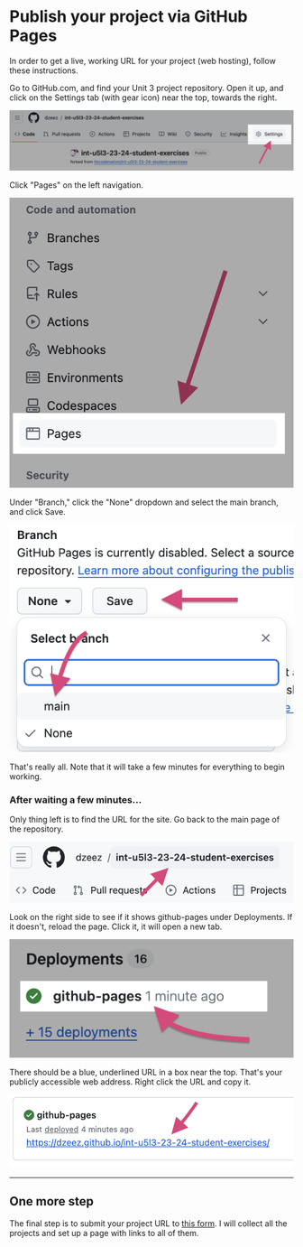 # Publish your project via GitHub Pages

In order to get a live, working URL for your project (web hosting), follow these instructions.

Go to GitHub.com, and find your Unit 3 project repository. Open it up, and click on the Settings tab (with gear icon) near the top, towards the right.

![GitHub Settings icon](images/github_settings.png)

Click "Pages" on the left navigation.

![Pages option](images/github_pages.png)

Under "Branch," click the "None" dropdown and select the main branch, and click Save.

![main branch selection](images/github_branch_selection.png)

That's really all. Note that it will take a few minutes for everything to begin working.

### After waiting a few minutes...

Only thing left is to find the URL for the site. Go back to the main page of the repository.

![repository root](images/github_repo.png)

Look on the right side to see if it shows github-pages under Deployments. If it doesn't, reload the page. Click it, it will open a new tab. 

![deployment](images/github_deployment.png)

There should be a blue, underlined URL in a box near the top. That's your publicly accessible web address. Right click the URL and copy it.

![GitHub Pages deployment URL](images/github_pages_deployed.png)

---
## One more step
The final step is to submit your project URL to [this form](https://forms.gle/UmPXoB9yhZt3TVRe6). I will collect all the projects and set up a page with links to all of them.

